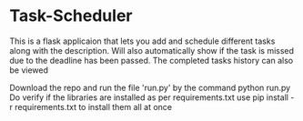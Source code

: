 # Task-Scheduler
This is a flask applicaion that lets you add and schedule different tasks along with the description.
Will also automatically show if the task is missed due to the deadline has been passed.
The completed tasks history can also be viewed


Download the repo and run the file 'run.py' by the command python run.py
Do verify if the libraries are installed as per requirements.txt
use pip install -r requirements.txt to install them all at once
